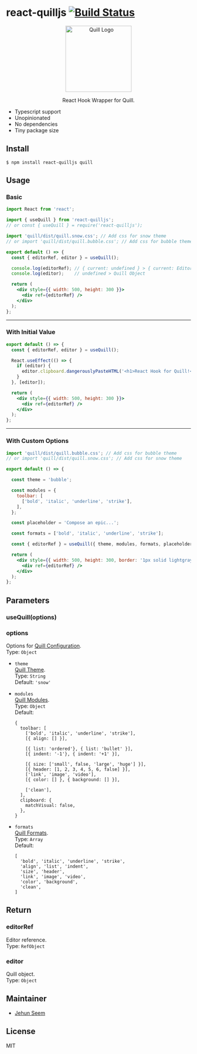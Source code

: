 # react-quilljs [![Build Status](https://travis-ci.org/gtgalone/react-quilljs.svg?branch=master)](https://travis-ci.org/gtgalone/react-quilljs)

<p align="center">
  <a href="https://quilljs.com/" title="Quill"><img alt="Quill Logo" src="https://quilljs.com/assets/images/logo.svg" width="180"></a>
</p>
<p align="center">
  React Hook Wrapper for Quill.
</p>

- Typescript support
- Unopinionated
- No dependencies
- Tiny package size

## Install

```
$ npm install react-quilljs quill
```

## Usage

### Basic
```jsx
import React from 'react';

import { useQuill } from 'react-quilljs';
// or const { useQuill } = require('react-quilljs');

import 'quill/dist/quill.snow.css'; // Add css for snow theme
// or import 'quill/dist/quill.bubble.css'; // Add css for bubble theme

export default () => {
  const { editorRef, editor } = useQuill();

  console.log(editorRef); // { current: undefined } > { current: Editor Reference }
  console.log(editor);    // undefined > Quill Object

  return (
    <div style={{ width: 500, height: 300 }}>
      <div ref={editorRef} />
    </div>
  );
};
```
---
### With Initial Value
```jsx
export default () => {
  const { editorRef, editor } = useQuill();

  React.useEffect(() => {
    if (editor) {
      editor.clipboard.dangerouslyPasteHTML('<h1>React Hook for Quill!</h1>');
    }
  }, [editor]);

  return (
    <div style={{ width: 500, height: 300 }}>
      <div ref={editorRef} />
    </div>
  );
};
```
---
### With Custom Options
```jsx
import 'quill/dist/quill.bubble.css'; // Add css for bubble theme
// or import 'quill/dist/quill.snow.css'; // Add css for snow theme

export default () => {

  const theme = 'bubble';

  const modules = {
    toolbar: [
      ['bold', 'italic', 'underline', 'strike'],
    ],
  };

  const placeholder = 'Compose an epic...';

  const formats = ['bold', 'italic', 'underline', 'strike'];

  const { editorRef } = useQuill({ theme, modules, formats, placeholder });

  return (
    <div style={{ width: 500, height: 300, border: '1px solid lightgray' }}>
      <div ref={editorRef} />
    </div>
  );
};
```

## Parameters
### useQuill(options)
### options
Options for [Quill Configuration](https://quilljs.com/docs/configuration/#configuration).\
Type: `Object`

- `theme`\
  [Quill Theme](https://quilljs.com/docs/themes/#themes).\
  Type: `String`\
  Default: `'snow'`

- `modules`\
  [Quill Modules](https://quilljs.com/docs/modules/toolbar/#container).\
  Type: `Object`\
  Default:
  ```
  {
    toolbar: [
      ['bold', 'italic', 'underline', 'strike'],
      [{ align: [] }],

      [{ list: 'ordered'}, { list: 'bullet' }],
      [{ indent: '-1'}, { indent: '+1' }],

      [{ size: ['small', false, 'large', 'huge'] }],
      [{ header: [1, 2, 3, 4, 5, 6, false] }],
      ['link', 'image', 'video'],
      [{ color: [] }, { background: [] }],

      ['clean'],
    ],
    clipboard: {
      matchVisual: false,
    },
  }
  ```

- `formats`\
  [Quill Formats](https://quilljs.com/docs/formats/#formats).\
  Type: `Array`\
  Default:
  ```
  [
    'bold', 'italic', 'underline', 'strike',
    'align', 'list', 'indent',
    'size', 'header',
    'link', 'image', 'video',
    'color', 'background',
    'clean',
  ]
  ```

## Return

### editorRef
Editor reference.\
Type: `RefObject`

### editor
Quill object.\
Type: `Object`

## Maintainer

- [Jehun Seem](https://github.com/gtgalone)

## License

MIT
